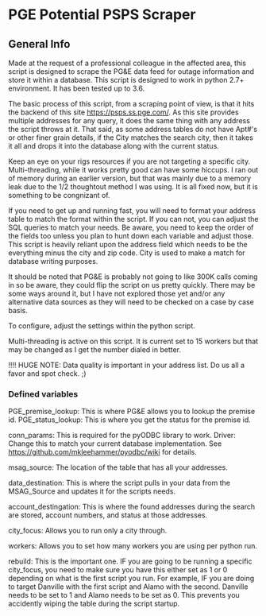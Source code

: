 # PGE Potential PSPS Scraper

## General Info

Made at the request of a professional colleague in the affected area, this script is designed to scrape the PG&amp;E data feed for outage information and store it within a database.  This script is designed to work in python 2.7+ environment.  It has been tested up to 3.6.

The basic process of this script, from a scraping point of view, is that it hits the backend of this site https://psps.ss.pge.com/.  As this site provides multiple addresses for any query, it does the same thing with any address the script throws at it.  That said, as some address tables do not have Apt#'s or other finer grain details, if the City matches the search city, then it takes it all and drops it into the database along with the current status.

Keep an eye on your rigs resources if you are not targeting a specific city.  Multi-threading, while it works pretty good can have some hiccups.  I ran out of memory during an earlier version, but that was mainly due to a memory leak due to the 1/2 thoughtout method I was using.  It is all fixed now, but it is something to be congnizant of.

If you need to get up and running fast, you will need to format your address table to match the format within the script.  If you can not, you can adjust the SQL queries to match your needs.  Be aware, you need to keep the order of the fields too unless you plan to hunt down each variable and adjust those.  This script is heavily reliant upon the address field which needs to be the everything minus the city and zip code.  City is used to make a match for database writing purposes.

It should be noted that PG&E is probably not going to like 300K calls coming in so be aware, they could flip the script on us pretty quickly.  There may be some ways around it, but I have not explored those yet and/or any alternative data sources as they will need to be checked on a case by case basis.

To configure, adjust the settings within the python script.

Multi-threading is active on this script.  It is current set to 15 workers but that may be changed as I get the number dialed in better.

!!!!  HUGE NOTE:  Data quality is important in your address list.  Do us all a favor and spot check. ;)

### Defined variables
PGE_premise_lookup:  This is where PG&E allows you to lookup the premise id.
PGE_status_lookup:  This is where you get the status for the premise id.

conn_params:  This is required for the pyODBC library to work.
    Driver:  Change this to match your current database implementation.  See https://github.com/mkleehammer/pyodbc/wiki for details.

msag_source:  The location of the table that has all your addresses.

data_destination:  This is where the script pulls in your data from the MSAG_Source and updates it for the scripts needs.

account_destingation:  This is where the found addresses during the search are stored, account numbers, and status at those addresses.

city_focus:  Allows you to run only a city through.

workers:  Allows you to set how many workers you are using per python run.

rebuild:  This is the important one.  IF you are going to be running a specific city_focus, you need to make sure you have this either set as 1 or 0 depending on what is the first script you run.  For example, IF you are doing to target Danville with the first script and Alamo with the second.  Danville needs to be set to 1 and Alamo needs to be set as 0.  This prevents you accidently wiping the table during the script startup.
